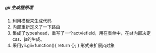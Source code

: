 ##### gii 生成器原理
1. 利用模板来生成代码
2. 内部重新定义了一下路由
3. 集成了typeahead，重写了一个actviefield，用在表单中，在af内部决定css、js的生成。
4. 采用yii.gii=function(){
    return {};
}
形式来扩展jq对象
